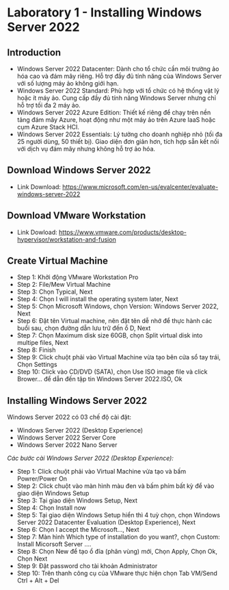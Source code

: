 # Laboratory 1 - Installing Windows Server 2022
## Introduction
- Windows Server 2022 Datacenter: Dành cho tổ chức cần môi trường ảo hóa cao và đám mây riêng. Hỗ trợ đầy đủ tính năng của Windows Server với số lượng máy ảo không giới hạn.
- Windows Server 2022 Standard: Phù hợp với tổ chức có hệ thống vật lý hoặc ít máy ảo. Cung cấp đầy đủ tính năng Windows Server nhưng chỉ hỗ trợ tối đa 2 máy ảo.
- Windows Server 2022 Azure Edition: Thiết kế riêng để chạy trên nền tảng đám mây Azure, hoạt động như một máy ảo trên Azure IaaS hoặc cụm Azure Stack HCI.
- Windows Server 2022 Essentials: Lý tưởng cho doanh nghiệp nhỏ (tối đa 25 người dùng, 50 thiết bị). Giao diện đơn giản hơn, tích hợp sẵn kết nối với dịch vụ đám mây nhưng không hỗ trợ ảo hóa.
## Download Windows Server 2022
- Link Download: https://www.microsoft.com/en-us/evalcenter/evaluate-windows-server-2022
## Download VMware Workstation
- Link Dowload: https://www.vmware.com/products/desktop-hypervisor/workstation-and-fusion
## Create Virtual Machine
- Step 1: Khởi động VMware Workstation Pro
- Step 2: File/Mew Virtual Machine
- Step 3: Chọn Typical, Next
- Step 4: Chọn I will install the operating system later, Next
- Step 5: Chọn Microsoft Windows, chọn Version: Windows Server 2022, Next
- Step 6: Đặt tên Virtual machine, nên đặt tên dễ nhớ để thực hành các buổi sau, chọn đường dẫn lưu trữ đến ổ D, Next
- Step 7: Chọn Maximum disk size 60GB, chọn Split virtual disk into multipe files, Next
- Step 8: Finish
- Step 9: Click chuột phải vào Virtual Machine vừa tạo bên cửa sổ tay trái, Chọn Settings
- Step 10: Click vào CD/DVD (SATA), chọn Use ISO image file và click Brower… để dẫn đến tập tin Windows Server 2022.ISO, Ok
## Installing Windows Server 2022
Windows Server 2022 có 03 chế độ cài đặt:
  - Windows Server 2022 (Desktop Experience)
  - Windows Server 2022 Server Core
  - Windows Server 2022 Nano Server

*Các bước cài Windows Server 2022 (Desktop Experience):*
- Step 1: Click chuột phải vào Virtual Machine vừa tạo và bấm Powrer/Power On
- Step 2: Click chuột vào màn hình màu đen và bấm phím bất kỳ để vào giao diện Windows Setup
- Step 3: Tại giao diện Windows Setup, Next
- Step 4: Chọn Install now
- Step 5: Tại giao diện Windows Setup hiển thì 4 tuỳ chọn, chọn Windows Server 2022 Datacenter Evaluation (Desktop Experience), Next
- Step 6: Chọn I accept the Microsoft…, Next
- Step 7: Màn hình Which type of installation do you want?, chọn Custom: Install Micorsoft Server ….
- Step 8: Chọn New để tạo ổ đỉa (phân vùng) mới, Chọn Apply, Chọn Ok, Chọn Next
- Step 9: Đặt password cho tài khoản Administrator
- Step 10: Trên thanh công cụ của VMware thực hiện chọn Tab VM/Send Ctrl + Alt + Del
